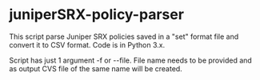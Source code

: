 # juniperSRX-policy-parser
This script parse Juniper SRX policies saved in a "set" format file and convert it to CSV format.
Code is in Python 3.x.

Script has just 1 argument -f or --file. File name needs to be provided and as output CVS file of the same name will be created.
